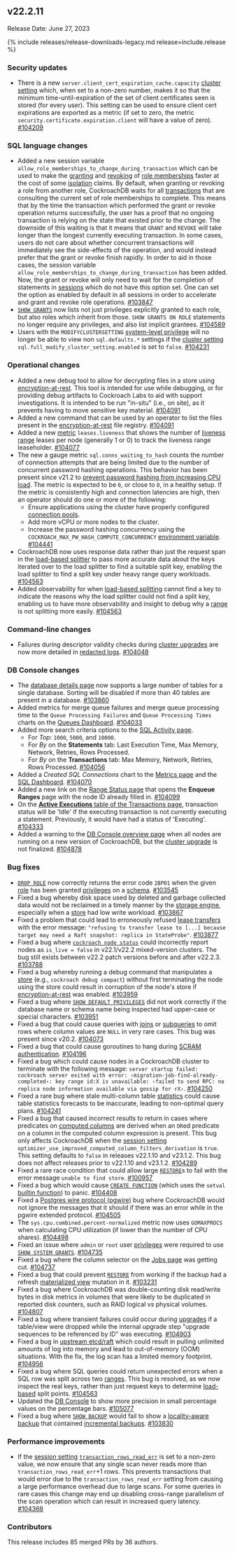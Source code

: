 ## v22.2.11

Release Date: June 27, 2023

{% include releases/release-downloads-legacy.md release=include.release %}

<h3 id="v22-2-11-security-updates">Security updates</h3>

- There is a new `server.client_cert_expiration_cache.capacity` [cluster setting](https://www.cockroachlabs.com/docs/v22.2/cluster-settings) which, when set to a non-zero number, makes it so that the minimum time-until-expiration of the set of client certificates seen is stored (for every user). This setting can be used to ensure client cert expirations are exported as a metric (if set to zero, the metric `security.certificate.expiration.client` will have a value of zero). [#104209][#104209]

<h3 id="v22-2-11-sql-language-changes">SQL language changes</h3>

- Added a new session variable `allow_role_memberships_to_change_during_transaction`  which can be used to make the [granting](https://www.cockroachlabs.com/docs/v22.2/grant) and [revoking](https://www.cockroachlabs.com/docs/v22.2/revoke) of [role memberships](https://www.cockroachlabs.com/docs/v22.2/security-reference/authorization#roles) faster at the cost of some [isolation](https://www.cockroachlabs.com/docs/v22.2/architecture/transaction-layer#isolation-levels) claims. By default, when granting or revoking a role from another role, CockroachDB waits for all [transactions](https://www.cockroachlabs.com/docs/v22.2/transactions) that are consulting the current set of role memberships to complete. This means that by the time the transaction which performed the grant or revoke operation returns successfully, the user has a proof that no ongoing transaction is relying on the state that existed prior to the change. The downside of this waiting is that it means that `GRANT` and `REVOKE` will take longer than the longest currently executing transaction. In some cases, users do not care about whether concurrent transactions will immediately see the side-effects of the operation, and would instead prefer that the grant or revoke finish rapidly. In order to aid in those cases, the session variable `allow_role_memberships_to_change_during_transaction` has been added. Now, the grant or revoke will only need to wait for the completion of statements in [sessions](https://www.cockroachlabs.com/docs/v22.2/show-sessions) which do not have this option set. One can set the option as enabled by default in all sessions in order to accelerate and grant and revoke role operations. [#103847][#103847]
- [`SHOW GRANTS`](https://www.cockroachlabs.com/docs/v22.2/show-grants) now lists not just privileges explicitly granted to each role, but also roles which inherit from those. `SHOW GRANTS ON ROLE` statements no longer require any privileges, and also list implicit grantees. [#104589][#104589]
- Users with the `MODIFYCLUSTERSETTING` [system-level privilege](https://www.cockroachlabs.com/docs/v22.2/security-reference/authorization#privileges) will no longer be able to view non `sql.defaults.*` settings if the [cluster setting](https://www.cockroachlabs.com/docs/v22.2/cluster-settings) `sql.full_modify_cluster_setting.enabled` is set to `false`. [#104231][#104231]

<h3 id="v22-2-11-operational-changes">Operational changes</h3>

- Added a new debug tool to allow for decrypting files in a store using [encryption-at-rest](https://www.cockroachlabs.com/docs/v22.2/security-reference/encryption). This tool is intended for use while debugging, or for providing debug artifacts to Cockroach Labs to aid with support investigations. It is intended to be run "in-situ" (i.e., on site), as it prevents having to move sensitive key material. [#104091][#104091]
- Added a new command that can be used by an operator to list the files present in the [encryption-at-rest](https://www.cockroachlabs.com/docs/v22.2/security-reference/encryption) file registry. [#104091][#104091]
- Added a new [metric](https://www.cockroachlabs.com/docs/v22.2/metrics) `leases.liveness` that shows the number of [liveness range](https://www.cockroachlabs.com/docs/v22.2/configure-replication-zones#create-a-replication-zone-for-a-system-range) leases per node (generally 1 or 0) to track the liveness range leaseholder. [#104077][#104077]
- The new a gauge metric `sql.conns_waiting_to_hash` counts the number of connection attempts that are being limited due to the number of concurrent password hashing operations. This behavior has been present since v21.2 to [prevent password hashing from increasing CPU load](https://www.cockroachlabs.com/docs/v22.2/error-handling-and-troubleshooting#high-client-cpu-load-connection-pool-exhaustion-or-increased-connection-latency-when-scram-password-based-authentication-is-enabled). The metric is expected to be `0`, or close to `0`, in a healthy setup. If the metric is consistently high and connection latencies are high, then an operator should do one or more of the following:
    - Ensure applications using the cluster have properly configured [connection pools](https://www.cockroachlabs.com/docs/v22.2/connection-pooling).
    - Add more vCPU or more nodes to the cluster.
    - Increase the password hashing concurrency using the `COCKROACH_MAX_PW_HASH_COMPUTE_CONCURRENCY` [environment variable](https://www.cockroachlabs.com/docs/v22.2/cockroach-commands#environment-variables). [#104441][#104441]
- CockroachDB now uses response data rather than just the request span in the [load-based splitter](https://www.cockroachlabs.com/docs/v22.2/load-based-splitting) to pass more accurate data about the keys iterated over to the load splitter to find a suitable split key, enabling the load splitter to find a split key under heavy range query workloads. [#104563][#104563]
- Added observability for when [load-based splitting](https://www.cockroachlabs.com/docs/v22.2/load-based-splitting) cannot find a key to indicate the reasons why the load splitter could not find a split key, enabling us to have more observability and insight to debug why a [range](https://www.cockroachlabs.com/docs/v22.2/architecture/overview#architecture-range) is not splitting more easily. [#104563][#104563]

<h3 id="v22-2-11-command-line-changes">Command-line changes</h3>

- Failures during descriptor validity checks during [cluster upgrades](https://www.cockroachlabs.com/docs/v22.2/upgrade-cockroach-version) are now more detailed in [redacted logs](https://www.cockroachlabs.com/docs/v22.2/configure-logs#redact-logs). [#104048][#104048]

<h3 id="v22-2-11-db-console-changes">DB Console changes</h3>

- The [database details page](https://www.cockroachlabs.com/docs/v22.2/ui-databases-page) now supports a large number of tables for a single database. Sorting will be disabled if more than 40 tables are present in a database. [#103860][#103860]
- Added metrics for merge queue failures and merge queue processing time to the `Queue Processing Failures` and `Queue Processing Times` charts on the [Queues Dashboard](https://www.cockroachlabs.com/docs/v22.2/ui-queues-dashboard). [#104033][#104033]
- Added more search criteria options to the [SQL Activity page](https://www.cockroachlabs.com/docs/v22.2/ui-sessions-page).
    - For *Top*: `1000`, `5000`, and `10000`. 
    - For *By* on the **Statements** tab: Last Execution Time, Max Memory, Network, Retries, Rows Processed.
    - For *By* on the **Transactions** tab: Max Memory, Network, Retries, Rows Processed. [#104056][#104056]
- Added a *Created SQL Connections* chart to the [Metrics page](https://www.cockroachlabs.com/docs/v22.2/ui-overview) and the [SQL Dashboard](https://www.cockroachlabs.com/docs/v22.2/ui-sql-dashboard). [#104070][#104070]
- Added a new link  on the [Range Status page](https://www.cockroachlabs.com/docs/v22.2/ui-debug-pages) that opens the **Enqueue Ranges** page with the node ID already filled in. [#104099][#104099]
- On the [**Active Executions** table of the Transactions page](https://www.cockroachlabs.com/docs/v22.2/ui-transactions-page#active-executions-table), transaction status will be 'Idle' if the executing transaction is not currently executing a statement. Previously, it would have had a status of 'Executing'. [#104333][#104333]
- Added a warning to the [DB Console overview page](https://www.cockroachlabs.com/docs/v22.2/ui-overview) when all nodes are running on a new version of CockroachDB, but the [cluster upgrade](https://www.cockroachlabs.com/docs/v22.2/upgrade-cockroach-version) is not finalized. [#104878][#104878]

<h3 id="v22-2-11-bug-fixes">Bug fixes</h3>

- [`DROP ROLE`](https://www.cockroachlabs.com/docs/v22.2/drop-role) now correctly returns the error code `2BP01` when the given [role](https://www.cockroachlabs.com/docs/v22.2/security-reference/authorization#roles) has been granted [privileges](https://www.cockroachlabs.com/docs/v22.2/security-reference/authorization#managing-privileges) on a [schema](https://www.cockroachlabs.com/docs/v22.2/schema-design-overview). [#103545][#103545]
- Fixed a bug whereby disk space used by deleted and garbage collected data would not be reclaimed in a timely manner by the [storage engine](https://www.cockroachlabs.com/docs/v22.2/architecture/storage-layer), especially when a [store](https://www.cockroachlabs.com/docs/v22.2/cockroach-start#store) had low write workload. [#103867][#103867]
- Fixed a problem that could lead to erroneously refused [lease transfers](https://www.cockroachlabs.com/docs/v22.2/architecture/replication-layer#leases) with the error message: `"refusing to transfer lease to [...] because target may need a Raft snapshot: replica in StateProbe"`. [#103877][#103877]
- Fixed a bug where [`cockroach node status`](https://www.cockroachlabs.com/docs/v22.2/cockroach-node#node-status) could incorrectly report nodes as `is_live = false` in v22.1/v22.2 mixed-version clusters. The bug still exists between v22.2 patch versions before and after v22.2.3. [#103788][#103788]
- Fixed a bug whereby running a debug command that manipulates a [store](https://www.cockroachlabs.com/docs/v22.2/cockroach-start#store) (e.g., `cockroach debug compact`) without first terminating the node using the store could result in corruption of the node's store if [encryption-at-rest](https://www.cockroachlabs.com/docs/v22.2/security-reference/encryption) was enabled. [#103959][#103959]
- Fixed a bug where [`SHOW DEFAULT PRIVILEGES`](https://www.cockroachlabs.com/docs/v22.2/show-default-privileges) did not work correctly if the database name or schema name being inspected had upper-case or special characters. [#103951][#103951]
- Fixed a bug that could cause queries with [joins](https://www.cockroachlabs.com/docs/v23.1/joins) or [subqueries](https://www.cockroachlabs.com/docs/v23.1/subqueries) to omit rows where column values are `NULL` in very rare cases. This bug was present since v20.2. [#104073][#104073]
- Fixed a bug that could cause goroutines to hang during [SCRAM authentication](https://www.cockroachlabs.com/docs/v23.1/security-reference/scram-authentication). [#104196][#104196]
- Fixed a bug which could cause nodes in a CockroachDB cluster to terminate with the following message: `server startup failed: cockroach server exited with error: ‹migration-job-find-already-completed›: key range id:X is unavailable: ‹failed to send RPC: no replica node information available via gossip for rX›`. [#104250][#104250]
- Fixed a rare bug where stale multi-column table [statistics](https://www.cockroachlabs.com/docs/v23.1/cost-based-optimizer) could cause table statistics forecasts to be inaccurate, leading to non-optimal query plans. [#104241][#104241]
- Fixed a bug that caused incorrect results to return in cases where predicates on [computed columns](https://www.cockroachlabs.com/docs/v22.2/computed-columns) are derived when an `OR`ed predicate on a column in the computed column expression is present. This bug only affects CockroachDB when the [session setting](https://www.cockroachlabs.com/docs/v22.2/set-vars#supported-variables) `optimizer_use_improved_computed_column_filters_derivation` is `true`. This setting defaults to `false` in releases v22.1.10 and v23.1.2. This bug does not affect releases prior to v22.1.10 and v23.1.2. [#104289][#104289]
- Fixed a rare race condition that could allow large [`RESTORE`](https://www.cockroachlabs.com/docs/v22.2/restore)s to fail with the error message `unable to find store`. [#100957][#100957]
- Fixed a bug which would cause [`CREATE FUNCTION`](https://www.cockroachlabs.com/docs/v22.2/create-function) (which uses the `setval` [builtin function](https://www.cockroachlabs.com/docs/v22.2/functions-and-operators#sequence-functions)) to panic. [#104408][#104408]
- Fixed a [Postgres wire protocol (pgwire)](https://www.cockroachlabs.com/docs/v22.2/postgresql-compatibility) bug where CockroachDB would not ignore the messages that it should if there was an error while in the pgwire extended protocol. [#104505][#104505]
- The `sys.cpu.combined.percent-normalized` metric now uses `GOMAXPROCS` when calculating CPU utilization (if lower than the number of CPU shares). [#104498][#104498]
- Fixed an issue where `admin` or `root` user [privileges](https://www.cockroachlabs.com/docs/v22.2/security-reference/authorization#managing-privileges) were required to use [`SHOW SYSTEM GRANTS`](https://www.cockroachlabs.com/docs/v22.2/show-system-grants). [#104735][#104735]
- Fixed a bug where the column selector on the [Jobs page](https://www.cockroachlabs.com/docs/v22.2/ui-jobs-page) was getting cut. [#104737][#104737]
- Fixed a bug that could prevent [`RESTORE`](https://www.cockroachlabs.com/docs/v22.2/restore) from working if the backup had a refresh [materialized view](https://www.cockroachlabs.com/docs/v22.2/views#materialized-views) mutation in it. [#103231][#103231]
- Fixed a bug where CockroachDB was double-counting disk read/write bytes in disk metrics in volumes that were likely to be duplicated in reported disk counters, such as RAID logical vs physical volumes. [#104807][#104807]
- Fixed a bug where transient failures could occur during [upgrades](https://www.cockroachlabs.com/docs/v22.2/upgrade-cockroach-version) if a table/view were dropped while the internal upgrade step "upgrade sequences to be referenced by ID" was executing. [#104903][#104903]
- Fixed a bug in [upstream etcd/raft](https://github.com/etcd-io/raft) which could result in pulling unlimited amounts of log into memory and lead to out-of-memory (OOM) situations. With the fix, the log scan has a limited memory footprint. [#104956][#104956]
- Fixed a bug where SQL queries could return unexpected errors when a SQL row was split across two [ranges](https://www.cockroachlabs.com/docs/v22.2/architecture/overview#architecture-range). This bug is resolved, as we now inspect the real keys, rather than just request keys to determine [load-based](https://www.cockroachlabs.com/docs/v22.2/load-based-splitting) split points. [#104563][#104563]
- Updated the [DB Console](https://www.cockroachlabs.com/docs/v22.2/ui-overview) to show more precision in small percentage values on the percentage bars. [#105077][#105077]
- Fixed a bug where [`SHOW BACKUP`](https://www.cockroachlabs.com/docs/v22.2/show-backup) would fail to show a [locality-aware backup](https://www.cockroachlabs.com/docs/v22.2/take-and-restore-locality-aware-backups) that contained [incremental backups](https://www.cockroachlabs.com/docs/v22.2/take-full-and-incremental-backups#incremental-backups). [#103830][#103830]

<h3 id="v22-2-11-performance-improvements">Performance improvements</h3>

- If the [session setting](https://www.cockroachlabs.com/docs/v22.2/set-vars#supported-variables) [`transaction_rows_read_err`](https://www.cockroachlabs.com/docs/v22.2/transactions#limit-the-number-of-rows-written-or-read-in-a-transaction) is set to a non-zero value, we now ensure that any single scan never reads more than `transaction_rows_read_err`+1 rows. This prevents transactions that would error due to the `transaction_rows_read_err` setting from causing a large performance overhead due to large scans. For some queries in rare cases this change may end up disabling cross-range parallelism of the scan operation which can result in increased query latency. [#104368][#104368]

<div class="release-note-contributors" markdown="1">

<h3 id="v22-2-11-contributors">Contributors</h3>

This release includes 85 merged PRs by 36 authors.

</div>

[#100957]: https://github.com/cockroachdb/cockroach/pull/100957
[#103231]: https://github.com/cockroachdb/cockroach/pull/103231
[#103545]: https://github.com/cockroachdb/cockroach/pull/103545
[#103788]: https://github.com/cockroachdb/cockroach/pull/103788
[#103830]: https://github.com/cockroachdb/cockroach/pull/103830
[#103847]: https://github.com/cockroachdb/cockroach/pull/103847
[#103860]: https://github.com/cockroachdb/cockroach/pull/103860
[#103867]: https://github.com/cockroachdb/cockroach/pull/103867
[#103877]: https://github.com/cockroachdb/cockroach/pull/103877
[#103951]: https://github.com/cockroachdb/cockroach/pull/103951
[#103959]: https://github.com/cockroachdb/cockroach/pull/103959
[#104033]: https://github.com/cockroachdb/cockroach/pull/104033
[#104048]: https://github.com/cockroachdb/cockroach/pull/104048
[#104056]: https://github.com/cockroachdb/cockroach/pull/104056
[#104070]: https://github.com/cockroachdb/cockroach/pull/104070
[#104073]: https://github.com/cockroachdb/cockroach/pull/104073
[#104077]: https://github.com/cockroachdb/cockroach/pull/104077
[#104091]: https://github.com/cockroachdb/cockroach/pull/104091
[#104099]: https://github.com/cockroachdb/cockroach/pull/104099
[#104196]: https://github.com/cockroachdb/cockroach/pull/104196
[#104209]: https://github.com/cockroachdb/cockroach/pull/104209
[#104231]: https://github.com/cockroachdb/cockroach/pull/104231
[#104241]: https://github.com/cockroachdb/cockroach/pull/104241
[#104250]: https://github.com/cockroachdb/cockroach/pull/104250
[#104289]: https://github.com/cockroachdb/cockroach/pull/104289
[#104333]: https://github.com/cockroachdb/cockroach/pull/104333
[#104368]: https://github.com/cockroachdb/cockroach/pull/104368
[#104408]: https://github.com/cockroachdb/cockroach/pull/104408
[#104441]: https://github.com/cockroachdb/cockroach/pull/104441
[#104498]: https://github.com/cockroachdb/cockroach/pull/104498
[#104505]: https://github.com/cockroachdb/cockroach/pull/104505
[#104563]: https://github.com/cockroachdb/cockroach/pull/104563
[#104589]: https://github.com/cockroachdb/cockroach/pull/104589
[#104735]: https://github.com/cockroachdb/cockroach/pull/104735
[#104737]: https://github.com/cockroachdb/cockroach/pull/104737
[#104807]: https://github.com/cockroachdb/cockroach/pull/104807
[#104878]: https://github.com/cockroachdb/cockroach/pull/104878
[#104903]: https://github.com/cockroachdb/cockroach/pull/104903
[#104956]: https://github.com/cockroachdb/cockroach/pull/104956
[#105077]: https://github.com/cockroachdb/cockroach/pull/105077
